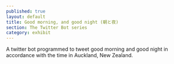 ```yaml
---
published: true
layout: default
title: Good morning, and good night (朝と夜)
section: The Twitter Bot series
category: exhibit
---
```


A twitter bot programmed to tweet good morning and good night in accordance with the time in Auckland, New Zealand.

<a class="twitter-timeline" data-dnt="true" href="https://twitter.com/thac_2" data-widget-id="612800415432753152" data-chrome="nofooter noborders noscrollbar"></a>
<script>!function(d,s,id){var js,fjs=d.getElementsByTagName(s)[0],p=/^http:/.test(d.location)?'http':'https';if(!d.getElementById(id)){js=d.createElement(s);js.id=id;js.src=p+"://platform.twitter.com/widgets.js";fjs.parentNode.insertBefore(js,fjs);}}(document,"script","twitter-wjs");</script>


